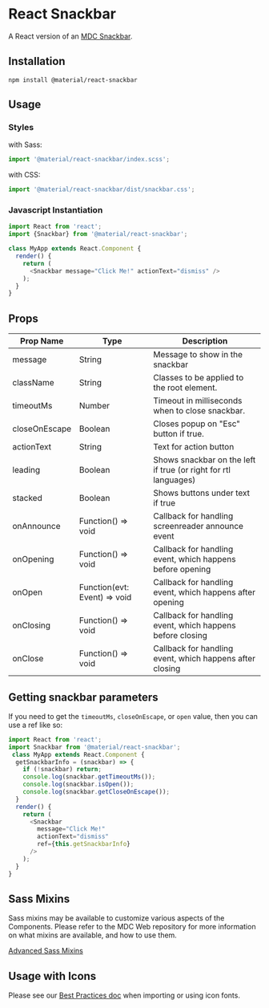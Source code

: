 # React Snackbar

A React version of an [MDC Snackbar](https://github.com/material-components/material-components-web/tree/master/packages/mdc-snackbar).

## Installation

```
npm install @material/react-snackbar
```

## Usage

### Styles

with Sass:
```js
import '@material/react-snackbar/index.scss';
```

with CSS:
```js
import '@material/react-snackbar/dist/snackbar.css';
```

### Javascript Instantiation
```js
import React from 'react';
import {Snackbar} from '@material/react-snackbar';

class MyApp extends React.Component {
  render() {
    return (
      <Snackbar message="Click Me!" actionText="dismiss" />
    );
  }
}
```

## Props

Prop Name | Type | Description
--- | --- | ---
message | String | Message to show in the snackbar
className | String | Classes to be applied to the root element.
timeoutMs | Number | Timeout in milliseconds when to close snackbar.
closeOnEscape | Boolean | Closes popup on "Esc" button if true.
actionText | String | Text for action button
leading | Boolean | Shows snackbar on the left if true (or right for rtl languages)
stacked | Boolean | Shows buttons under text if true
onAnnounce | Function() => void | Callback for handling screenreader announce event
onOpening | Function() => void | Callback for handling event, which happens before opening
onOpen | Function(evt: Event) => void | Callback for handling event, which happens after opening
onClosing | Function() => void | Callback for handling event, which happens before closing
onClose | Function() => void | Callback for handling event, which happens after closing

## Getting snackbar parameters

If you need to get the `timeoutMs`, `closeOnEscape`, or `open` value, then you can use a ref like so:

```js
import React from 'react';
import Snackbar from '@material/react-snackbar';
 class MyApp extends React.Component {
  getSnackbarInfo = (snackbar) => {
    if (!snackbar) return;
    console.log(snackbar.getTimeoutMs());
    console.log(snackbar.isOpen());
    console.log(snackbar.getCloseOnEscape());
  }
  render() {
    return (
      <Snackbar
        message="Click Me!"
        actionText="dismiss"
        ref={this.getSnackbarInfo}
      />
    );
  }
}
```

## Sass Mixins

Sass mixins may be available to customize various aspects of the Components. Please refer to the
MDC Web repository for more information on what mixins are available, and how to use them.

[Advanced Sass Mixins](https://github.com/material-components/material-components-web/blob/master/packages/mdc-snackbar/README.md#sass-mixins)

## Usage with Icons

Please see our [Best Practices doc](../../docs/best-practices.md#importing-font-icons) when importing or using icon fonts.
